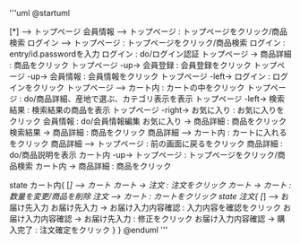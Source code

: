 '''uml
@startuml

[*] --> トップページ
会員情報 --> トップページ : トップページをクリック/商品検索
ログイン --> トップページ : トップページをクリック/商品検索
ログイン : entry/id.passwordを入力
ログイン : do/ログイン認証
トップページ -> 商品詳細 : 商品をクリック
トップページ -up-> 会員登録 : 会員登録をクリック
トップページ -up-> 会員情報 : 会員情報をクリック
トップページ -left-> ログイン : ログインをクリック
トップページ --> カート内 : カートの中をクリック
トップページ : do/商品詳細、産地で選ぶ、カテゴリ表示を表示
トップページ -left-> 検索結果 : 検索結果の商品を表示
トップページ -right-> お気に入り : お気に入りをクリック
会員情報 : do/会員情報編集
お気に入り -> 商品詳細 : 商品をクリック
検索結果 -> 商品詳細 : 商品をクリック
商品詳細 --> カート内 : カートに入れるをクリック
商品詳細 --> トップページ : 前の画面に戻るをクリック
商品詳細 : do/商品説明を表示
カート内 -up-> トップページ : トップページをクリック/商品検索
カート内 -> 商品詳細 : 商品をクリック

state カート内{
[*] --> カート
カート -> 注文 : 注文をクリック
カート -> カート : 数量を変更/商品を削除
注文 --> カート : カートをクリック
state 注文{
[*] --> お届け先入力
お届け先入力 -> お届け入力内容確認 : 入力内容を確認をクリック
お届け入力内容確認 -> お届け先入力 : 修正をクリック
お届け入力内容確認 -> 購入完了 : 注文確定をクリック
}
}
@enduml
'''
